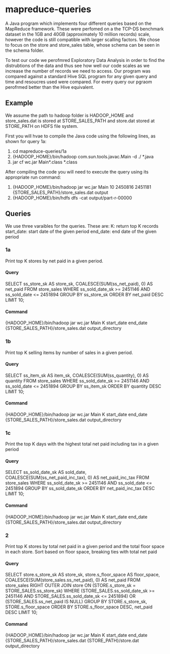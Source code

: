 # mapreduce-queries
A Java program which implements four different queries based on the MapReduce framework. These were perfomed on a the TCP-DS benchmark dataset in the 1GB and 40GB (approximately 10 million records) scale, however the code is still compatible with larger scalling factors. We chose to focus on the store and store_sales table, whose schema can be seen in the schema folder. 

To test our code we perofmred Exploratory Data Analysis in order to find the distrubtions of the data and thus see how well our code scales as we increase the number of records we need to access. Our program was compared against a standard Hive SQL program for any given query and time and  resoucres used were compared. For every query our pgraom perofrmed better than the Hive equivalent. 

## Example
We assume the path to hadoop folder is HADOOP_HOME and store_sales.dat is stored at STORE_SALES_PATH and store.dat stored at STORE_PATH on HDFS file system.


First you will hvae to compile the Java code using the following lines, as shown for query 1a:
1) cd mapreduce-queries/1a
2) {HADOOP_HOME}/bin/hadoop com.sun.tools.javac.Main -d ./ *.java
3) jar cf wc.jar Main*.class *.class

After compiling the code you will need to execute the query using its appropriate run command:
1) {HADOOP_HOME}/bin/hadoop jar wc.jar Main 10 2450816 2451181 {STORE_SALES_PATH}/store_sales.dat output
2) {HADOOP_HOME}/bin/hdfs dfs -cat output/part-r-00000

## Queries
We use three varaibles for the queries. These are:
K: return top K records
start_date: start date of the given period
end_date: end date of the given period

### 1a
Print top K stores by net paid in a given period.
#### Query
SELECT ss_store_sk AS store_sk, COALESCE(SUM(ss_net_paid), 0) AS net_paid FROM store_sales WHERE 
ss_sold_date_sk >= 2451146 AND ss_sold_date <= 2451894 GROUP BY ss_store_sk ORDER BY net_paid DESC LIMIT 10;
#### Command
{HADOOP_HOME}/bin/hadoop jar wc.jar Main K start_date end_date {STORE_SALES_PATH}/store_sales.dat output_directory

### 1b
Print top K selling items by number of sales in a given period.
#### Query
SELECT ss_item_sk AS item_sk, COALESCE(SUM(ss_quantity), 0) AS quantity FROM store_sales WHERE ss_sold_date_sk >= 2451146 AND ss_sold_date <= 2451894 GROUP BY ss_item_sk ORDER BY quantity DESC LIMIT 10;
#### Command
{HADOOP_HOME}/bin/hadoop jar wc.jar Main K start_date end_date {STORE_SALES_PATH}/store_sales.dat output_directory

### 1c
Print the top K days with the highest total net paid including tax in a given period
#### Query
SELECT ss_sold_date_sk AS sold_date, COALESCE(SUM(ss_net_paid_inc_tax), 0) AS net_paid_inc_tax FROM store_sales WHERE ss_sold_date_sk >= 2451146 AND ss_sold_date <= 2451894 GROUP BY ss_sold_date_sk ORDER BY net_paid_inc_tax DESC LIMIT 10;
#### Command
{HADOOP_HOME}/bin/hadoop jar wc.jar Main K start_date end_date {STORE_SALES_PATH}/store_sales.dat output_directory

### 2
Print top K stores by total net paid in a given period and the total floor space in each store. Sort based on floor space, breaking ties with total net paid
#### Query
SELECT store.s_store_sk AS store_sk, store.s_floor_space AS floor_space, COALESCE(SUM(store_sales.ss_net_paid), 0) AS net_paid FROM store_sales RIGHT OUTER JOIN store ON (STORE.s_store_sk = STORE_SALES.ss_store_sk) WHERE (STORE_SALES.ss_sold_date_sk >= 2451146 AND STORE_SALES.ss_sold_date_sk <= 2451894) OR (STORE_SALES.ss_net_paid IS NULL) GROUP BY STORE.s_store_sk, STORE.s_floor_space ORDER BY STORE.s_floor_space DESC, net_paid DESC LIMIT 10;
#### Command
{HADOOP_HOME}/bin/hadoop jar wc.jar Main K start_date end_date {STORE_SALES_PATH}/store_sales.dat {STORE_PATH}/store.dat output_directory
